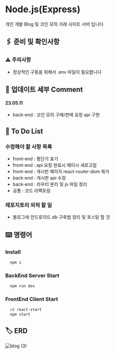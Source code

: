# Node.js(Express)

개인 개발 Blog 및 코인 모의 거래 사이트 서버 입니다
## 🖇️ 준비 및 확인사항

### ⚠️ 주의사항
- 정상적인 구동을 위해서 .env 파일이 필요합니다

## 📄 업데이트 세부 Comment
#### 23.05.11
- back-end : 코인 모의 구매/판매 요청 api 구현

## 💬 To Do List

### 수정해야 할 사항 목록
- front-end : 평단가 표기
- front-end : api 요청 완료시 페이시 새로고침
- front-end : 게시판 페이지 react-router-dom 제거
- back-end : 게시판 api 수정
- back-end : 라우터 분리 및 js 파일 정리
- 공통 : 코드 리팩토링

### 레포지토리 외적 할 일
- 블로그에 안드로이드 db 구축법 정리 및 포스팅 할 것

## ⌨️ 명령어

### Install

```bash
  npm i
```

### BackEnd Server Start

```bash
  npm run dev
```

### FrontEnd Client Start

```bash
  cd react-start
  npm start
```


## 🏷️ ERD
![blog (3)](https://user-images.githubusercontent.com/68260365/235066087-b1c64561-994c-48b9-8e6f-67cd60f4c24e.png)






